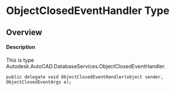 # ObjectClosedEventHandler Type

## Overview

#### Description
This is type Autodesk.AutoCAD.DatabaseServices.ObjectClosedEventHandler.
```text
public delegate void ObjectClosedEventHandler(object sender, ObjectClosedEventArgs e);
```